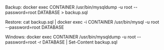 Backup:
docker exec CONTAINER /usr/bin/mysqldump -u root --password=root DATABASE > backup.sql

Restore:
cat backup.sql | docker exec -i CONTAINER /usr/bin/mysql -u root --password=root DATABASE

Windows:
docker exec CONTAINER /usr/bin/mysqldump -u root --password=root -r DATABASE | Set-Content backup.sql
